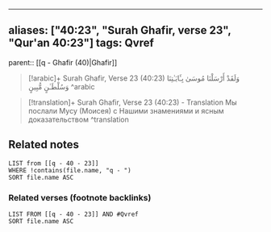 
---
aliases: ["40:23", "Surah Ghafir, verse 23", "Qur'an 40:23"]
tags: Qvref
---

parent:: [[q - Ghafir (40)|Ghafir]]

> [!arabic]+ Surah Ghafir, Verse 23 (40:23)
> <span class="quran-arabic">وَلَقَدْ أَرْسَلْنَا مُوسَىٰ بِـَٔايَـٰتِنَا وَسُلْطَـٰنٍ مُّبِينٍ</span>
^arabic

> [!translation]+ Surah Ghafir, Verse 23 (40:23) - Translation
> Мы послали Мусу (Моисея) с Нашими знамениями и ясным доказательством
^translation



## Related notes
```dataview
LIST from [[q - 40 - 23]]
WHERE !contains(file.name, "q - ")
SORT file.name ASC
```

### Related verses (footnote backlinks)
```dataview
LIST FROM [[q - 40 - 23]] AND #Qvref
SORT file.name ASC
```

